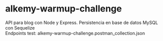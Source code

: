 # alkemy-warmup-challenge
API para blog con Node y Express. Persistencia en base de datos MySQL con Sequelize<br/>
Endpoints test: alkemy-warmup-challenge.postman_collection.json

